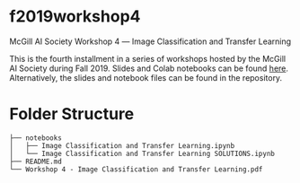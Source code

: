 # f2019workshop4
McGill AI Society Workshop 4 ― Image Classification and Transfer Learning

This is the fourth installment in a series of workshops hosted by the McGill AI Society during Fall 2019.
Slides and Colab notebooks can be found [here](https://drive.google.com/drive/u/0/folders/1cBWuLoEij6xSZcI5nQHnna_w40ial98x).
Alternatively, the slides and notebook files can be found in the repository.

# Folder Structure
```
├── notebooks
│   ├── Image Classification and Transfer Learning.ipynb
│   └── Image Classification and Transfer Learning SOLUTIONS.ipynb
├── README.md
└── Workshop 4 - Image Classification and Transfer Learning.pdf
```